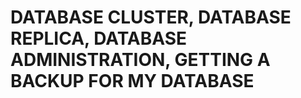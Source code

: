 # **DATABASE CLUSTER, DATABASE REPLICA, DATABASE ADMINISTRATION, GETTING A BACKUP FOR MY DATABASE**
